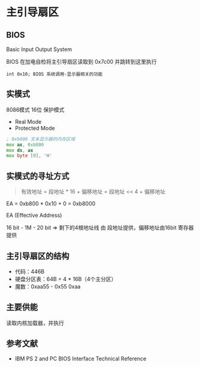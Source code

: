 # 主引导扇区

## BIOS

Basic Input Output System

BIOS 在加电自检将主引导扇区读取到 0x7c00 并跳转到这里执行

    int 0x10; BIOS 系统调用-显示器相关的功能

## 实模式

8086模式 16位
保护模式

- Real Mode
- Protected Mode

```asm
; 0xb800 文本显示器的内存区域
mov ax, 0xb800
mov ds, ax
mov byte [0], 'H'
```
## 实模式的寻址方式

> 有效地址 = 段地址 * 16 + 偏移地址 = 段地址 << 4  + 偏移地址

EA = 0xb800 * 0x10 + 0 = 0xb8000

EA (Effective Address)

16 bit - 1M - 20 bit => 剩下的4根地址线 由 段地址提供，偏移地址由16bit 寄存器提供

## 主引导扇区的结构

- 代码：446B
- 硬盘分区表：64B = 4 * 16B（4个主分区）
- 魔数：0xaa55 - 0x55 0xaa

## 主要供能

读取内核加载器，并执行

## 参考文献

- IBM PS 2 and PC BIOS Interface Technical Reference